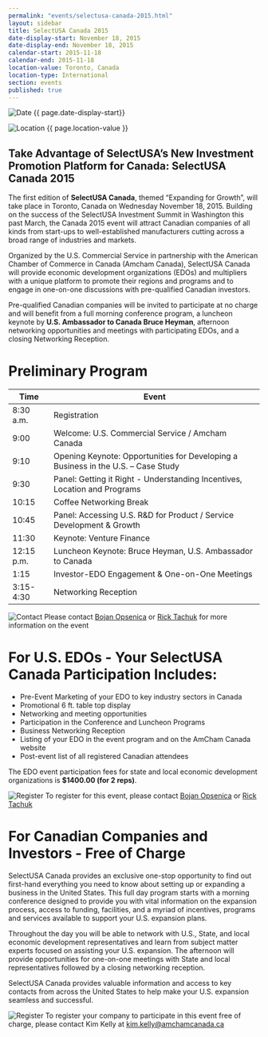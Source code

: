 ```yaml
---
permalink: "events/selectusa-canada-2015.html"
layout: sidebar
title: SelectUSA Canada 2015
date-display-start: November 18, 2015
date-display-end: November 18, 2015
calendar-start: 2015-11-18
calendar-end: 2015-11-18
location-value: Toronto, Canada
location-type: International
section: events
published: true
---
```

![Date](https://google.github.io/material-design-icons/action/svg/ic_event_24px.svg "Date") {{ page.date-display-start}}

![Location](http://google.github.io/material-design-icons/social/svg/ic_location_city_24px.svg "Location") {{ page.location-value }}

## Take Advantage of SelectUSA’s New Investment Promotion Platform for Canada: SelectUSA Canada 2015

The first edition of **SelectUSA Canada**, themed “Expanding for Growth”, will take place in Toronto, Canada on Wednesday November 18, 2015.   Building on the success of the SelectUSA Investment Summit in Washington this past March, the Canada 2015 event will attract Canadian companies of all kinds from start-ups to well-established manufacturers cutting across a broad range of industries and markets.

Organized by the U.S. Commercial Service in partnership with the American Chamber of Commerce in Canada (Amcham Canada), SelectUSA Canada will provide economic development organizations (EDOs) and multipliers with a unique platform to promote their regions and programs and to engage in one-on-one discussions with pre-qualified Canadian investors.

Pre-qualified Canadian companies will be invited to participate at no charge and will benefit from a full morning conference program, a luncheon keynote by **U.S. Ambassador to Canada Bruce Heyman**, afternoon networking opportunities and meetings with participating EDOs, and a closing Networking Reception. 

# Preliminary Program

|Time|Event|
|------|------|
|8:30 a.m.         | Registration|
|9:00              | Welcome: U.S. Commercial Service / Amcham Canada|
|9:10              | Opening Keynote: Opportunities for Developing a Business in the U.S. – Case Study|
|9:30              | Panel: Getting it Right - Understanding Incentives, Location and Programs|
|10:15             | Coffee Networking Break |
|10:45             | Panel: Accessing U.S. R&D for Product / Service Development & Growth   |           
|11:30             | Keynote: Venture Finance|
|12:15 p.m.        | Luncheon Keynote: Bruce Heyman, U.S. Ambassador to Canada|
|1:15              | Investor-EDO Engagement & One-on-One Meetings|
|3:15-4:30         | Networking Reception |

![Contact](https://google.github.io/material-design-icons/action/svg/ic_question_answer_24px.svg "Contact") Please contact [Bojan Opsenica](Bojan.Opsenica@trade.gov) or [Rick Tachuk](rtachuk@amchamcanada.ca) for more information on the event

# For U.S. EDOs - Your SelectUSA Canada Participation Includes: 

*	Pre-Event Marketing of your EDO to key industry sectors in Canada
*	Promotional 6 ft. table top display
*	Networking and meeting opportunities
*	Participation in the Conference and Luncheon Programs
*	Business Networking Reception
*	Listing of your EDO in the event program and on the AmCham Canada website
*	Post-event list of all registered Canadian attendees

The EDO event participation fees for state and local economic development organizations is **$1400.00 (for 2 reps)**.

![Register](https://google.github.io/material-design-icons/content/svg/ic_send_24px.svg "RSVP") To register for this event, please contact [Bojan Opsenica](mailto:Bojan.Opsenica@trade.gov) or [Rick Tachuk](mailto:rtachuk@amchamcanada.ca)

# For Canadian Companies and Investors - Free of Charge

SelectUSA Canada provides an exclusive one-stop opportunity to find out first-hand everything you need to know about setting up or expanding a business in the United States.  This full day program starts with a morning conference designed to provide you with vital information on the expansion process, access to funding, facilities, and a myriad of incentives, programs and services available to support your U.S. expansion plans.

Throughout the day you will be able to network with U.S., State, and local economic development representatives and learn from subject matter experts focused on assisting your U.S. expansion. The afternoon will provide opportunities for one-on-one meetings with State and local representatives followed by a closing networking reception.

SelectUSA Canada provides valuable information and access to key contacts from across the United States to help make your U.S. expansion seamless and successful.

![Register](https://google.github.io/material-design-icons/content/svg/ic_send_24px.svg "RSVP") To register your company to participate in this event free of charge, please contact Kim Kelly at [kim.kelly@amchamcanada.ca](mailto:kim.kelly@amchamcanada.ca)
